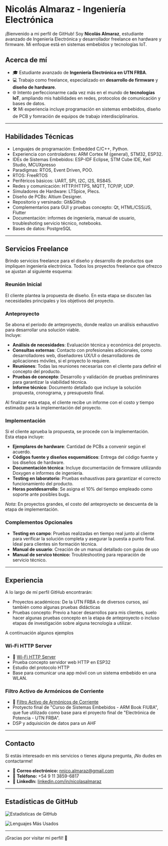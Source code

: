 # Nicolás Almaraz - Ingeniería Electrónica

¡Bienvenido a mi perfil de GitHub!
Soy **Nicolás Almaraz**, estudiante avanzado de Ingeniería Electrónica y desarrollador freelance en hardware y firmware.
Mi enfoque está en sistemas embebidos y tecnologías IoT.

## Acerca de mí

- 🎓 Estudiante avanzado de **Ingeniería Electrónica en UTN FRBA**.
- 💻 Trabajo como freelance, especializado en **desarrollo de firmware** y **diseño de hardware**.
- 🌐 Intento perfeccionarme cada vez más en el mundo de **tecnologías IoT**, ampliando mis habilidades en redes, protocolos de comunicación y bases de datos.
- 🛠️ Mi experiencia incluye programación en sistemas embebidos, diseño de PCB y fomración de equipos de trabajo interdisciplinarios.

---

## Habilidades Técnicas
- Lenguajes de programación: Embedded C/C++, Python.
- Experiencia con controladores: ARM Cortex M (general), STM32, ESP32.
- IDEs de Sistemas Embebidos: ESP-IDF Eclipse, STM Cube IDE, Keil Studio, MCUXpresso
- Paradigmas: RTOS, Event Driven, POO.
- RTOS: FreeRTOS
- Periféricos básicos: UART, SPI, I2C, I2S, RS845.
- Redes y comunicación: HTTP/HTTPS, MQTT, TCP/IP, UDP.
- Simuladores de Hardware: LTSpice, Plecs.
- Diseño de PCBs: Altium Designer.
- Repositorio y versinado: Git&Github
- Complementarios para GUI y pruebas concepto: Qt, HTML/CSS/JS, Flutter  
- Documentación: informes de ingeniería, manual de usuario, troubleshoting servicio técnico, notebooks.
- Bases de datos: PostgreSQL

---

## Servicios Freelance

Brindo servicios freelance para el diseño y desarrollo de productos que impliquen ingeniería electrónica.
Todos los proyectos freelance que ofrezco se ajustan al siguiente esquema:

### **Reunión Inicial**
El cliente plantea la propuesta de diseño. En esta etapa se discuten las necesidades principales y los objetivos del proyecto.

### **Anteproyecto**
Se abona el período de anteproyecto, donde realizo un análisis exhaustivo para desarrollar una solución viable.  
Incluye:  
- **Análisis de necesidades**: Evaluación técnica y económica del proyecto.  
- **Consultas externas**: Contacto con profesionales adicionales, como desarrolladores web, diseñadores UX/UI o desarrolladores de aplicaciones móviles, si el proyecto lo requiere.  
- **Reuniones**: Todas las reuniones necesarias con el cliente para definir el concepto del producto.  
- **Pruebas de concepto**: Desarrollo y validación de pruebas preliminares para garantizar la viabilidad técnica.  
- **Informe técnico**: Documento detallado que incluye la solución propuesta, cronograma, y presupuesto final.  

Al finalizar esta etapa, el cliente recibe un informe con el costo y tiempo estimado para la implementación del proyecto.

### **Implementación**
Si el cliente aprueba la propuesta, se procede con la implementación.  
Esta etapa incluye:  
- **Ejemplares de hardware**: Cantidad de PCBs a convenir según el acuerdo.  
- **Códigos fuente y diseños esquemáticos**: Entrega del código fuente y los diseños de hardware.  
- **Documentación técnica**: Incluye documentación de firmware utilizando Doxygen e informes de ingeniería.  
- **Testing en laboratorio**: Pruebas exhaustivas para garantizar el correcto funcionamiento del producto.  
- **Horas postdesarrollo**: Se asigna el 10% del tiempo empleado como soporte ante posibles bugs.  

*Nota*: En proyectos grandes, el costo del anteproyecto se descuenta de la etapa de implementación.

### **Complementos Opcionales**
- **Testing en campo**: Pruebas realizadas en tiempo real junto al cliente para verificar la solución completa y asegurar la puesta a punto final. Ideal para clientes sin formación técnica.  
- **Manual de usuario**: Creación de un manual detallado con guías de uso
- **Manual de servico técnico:** Troubleshooting para reparación de servicio técnico.  

---

## Experiencia
A lo largo de mí perfil GitHub encontrarán:
- Proyectos académicos: De la UTN FRBA o de diversos cursos, así también como algunas pruebas didácticas
- Pruebas concepto: Previo a hacer desarrollos para mis clientes, suelo hacer algunas pruebas concepto en la etapa de anteproyecto o incluso etapas de investigación sobre alguna tecnología a utilizar.

A continuación algunos ejemplos

### Wi-Fi HTTP Server
- 🔗 [Wi-Fi HTTP Server](https://github.com/NicolasTobiasAlmaraz/wifi_http_server)
- Prueba concepto servidor web HTTP en ESP32
- Estudio del protocolo HTTP
- Base para comunicar una app móvil con un sistema embebido en una WLAN.

### Filtro Activo de Armónicos de Corriente
- 🔗 [Filtro Activo de Armónicos de Corriente](https://github.com/NicolasTobiasAlmaraz/filtro_activo_armonicos_corriente)
- Protyecto final de "Curso de Sistemas Embebidos - ARM Book FIUBA", que fue utilizado como base para el proyecto final de "Electrónica de Potencia - UTN FRBA".
- DSP y adquisición de datos para un AHF

---

## Contacto

Si estás interesado en mis servicios o tienes alguna pregunta, ¡No dudes en contactarme!

- 📧 **Correo electrónico:** [nnico.almaraz@gmail.com](mailto:nnico.almaraz@gmail.com)
- 📱 **Teléfono:** +54 9 11 3859-6817
- 💼 **LinkedIn:** [linkedin.com/in/nicolasalmaraz](https://www.linkedin.com/in/nicolasalmaraz/)

---
## Estadísticas de GitHub

![Estadísticas de GitHub](https://github-readme-stats.vercel.app/api?username=NicolasTobiasAlmaraz&show_icons=true&theme=radical)

![Lenguajes Más Usados](https://github-readme-stats.vercel.app/api/top-langs/?username=NicolasTobiasAlmaraz&layout=compact&theme=radical)

---

¡Gracias por visitar mi perfil! 🚀

